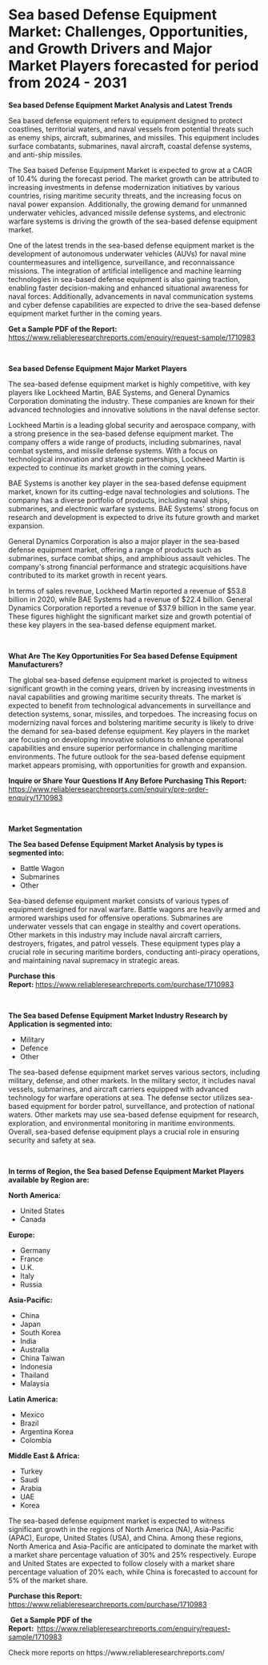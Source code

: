 <p><h1>Sea based Defense Equipment Market: Challenges, Opportunities, and Growth Drivers and Major Market Players forecasted for period from 2024 - 2031</h1></p><p><strong>Sea based Defense Equipment Market Analysis and Latest Trends</strong></p>
<p><p>Sea based defense equipment refers to equipment designed to protect coastlines, territorial waters, and naval vessels from potential threats such as enemy ships, aircraft, submarines, and missiles. This equipment includes surface combatants, submarines, naval aircraft, coastal defense systems, and anti-ship missiles.</p><p>The Sea based Defense Equipment Market is expected to grow at a CAGR of 10.4% during the forecast period. The market growth can be attributed to increasing investments in defense modernization initiatives by various countries, rising maritime security threats, and the increasing focus on naval power expansion. Additionally, the growing demand for unmanned underwater vehicles, advanced missile defense systems, and electronic warfare systems is driving the growth of the sea-based defense equipment market.</p><p>One of the latest trends in the sea-based defense equipment market is the development of autonomous underwater vehicles (AUVs) for naval mine countermeasures and intelligence, surveillance, and reconnaissance missions. The integration of artificial intelligence and machine learning technologies in sea-based defense equipment is also gaining traction, enabling faster decision-making and enhanced situational awareness for naval forces. Additionally, advancements in naval communication systems and cyber defense capabilities are expected to drive the sea-based defense equipment market further in the coming years.</p></p>
<p><strong>Get a Sample PDF of the Report:&nbsp;</strong> <a href="https://www.reliableresearchreports.com/enquiry/request-sample/1710983">https://www.reliableresearchreports.com/enquiry/request-sample/1710983</a></p>
<p>&nbsp;</p>
<p><strong>Sea based Defense Equipment Major Market Players</strong></p>
<p><p>The sea-based defense equipment market is highly competitive, with key players like Lockheed Martin, BAE Systems, and General Dynamics Corporation dominating the industry. These companies are known for their advanced technologies and innovative solutions in the naval defense sector.</p><p>Lockheed Martin is a leading global security and aerospace company, with a strong presence in the sea-based defense equipment market. The company offers a wide range of products, including submarines, naval combat systems, and missile defense systems. With a focus on technological innovation and strategic partnerships, Lockheed Martin is expected to continue its market growth in the coming years.</p><p>BAE Systems is another key player in the sea-based defense equipment market, known for its cutting-edge naval technologies and solutions. The company has a diverse portfolio of products, including naval ships, submarines, and electronic warfare systems. BAE Systems' strong focus on research and development is expected to drive its future growth and market expansion.</p><p>General Dynamics Corporation is also a major player in the sea-based defense equipment market, offering a range of products such as submarines, surface combat ships, and amphibious assault vehicles. The company's strong financial performance and strategic acquisitions have contributed to its market growth in recent years.</p><p>In terms of sales revenue, Lockheed Martin reported a revenue of $53.8 billion in 2020, while BAE Systems had a revenue of $22.4 billion. General Dynamics Corporation reported a revenue of $37.9 billion in the same year. These figures highlight the significant market size and growth potential of these key players in the sea-based defense equipment market.</p></p>
<p>&nbsp;</p>
<p><strong>What Are The Key Opportunities For Sea based Defense Equipment Manufacturers?</strong></p>
<p><p>The global sea-based defense equipment market is projected to witness significant growth in the coming years, driven by increasing investments in naval capabilities and growing maritime security threats. The market is expected to benefit from technological advancements in surveillance and detection systems, sonar, missiles, and torpedoes. The increasing focus on modernizing naval forces and bolstering maritime security is likely to drive the demand for sea-based defense equipment. Key players in the market are focusing on developing innovative solutions to enhance operational capabilities and ensure superior performance in challenging maritime environments. The future outlook for the sea-based defense equipment market appears promising, with opportunities for growth and expansion.</p></p>
<p><strong>Inquire or Share Your Questions If Any Before Purchasing This Report:</strong> <a href="https://www.reliableresearchreports.com/enquiry/pre-order-enquiry/1710983">https://www.reliableresearchreports.com/enquiry/pre-order-enquiry/1710983</a></p>
<p>&nbsp;</p>
<p><strong>Market Segmentation</strong></p>
<p><strong>The Sea based Defense Equipment Market Analysis by types is segmented into:</strong></p>
<p><ul><li>Battle Wagon</li><li>Submarines</li><li>Other</li></ul></p>
<p><p>Sea-based defense equipment market consists of various types of equipment designed for naval warfare. Battle wagons are heavily armed and armored warships used for offensive operations. Submarines are underwater vessels that can engage in stealthy and covert operations. Other markets in this industry may include naval aircraft carriers, destroyers, frigates, and patrol vessels. These equipment types play a crucial role in securing maritime borders, conducting anti-piracy operations, and maintaining naval supremacy in strategic areas.</p></p>
<p><strong>Purchase this Report:&nbsp;</strong><a href="https://www.reliableresearchreports.com/purchase/1710983">https://www.reliableresearchreports.com/purchase/1710983</a></p>
<p>&nbsp;</p>
<p><strong>The Sea based Defense Equipment Market Industry Research by Application is segmented into:</strong></p>
<p><ul><li>Military</li><li>Defence</li><li>Other</li></ul></p>
<p><p>The sea-based defense equipment market serves various sectors, including military, defense, and other markets. In the military sector, it includes naval vessels, submarines, and aircraft carriers equipped with advanced technology for warfare operations at sea. The defense sector utilizes sea-based equipment for border patrol, surveillance, and protection of national waters. Other markets may use sea-based defense equipment for research, exploration, and environmental monitoring in maritime environments. Overall, sea-based defense equipment plays a crucial role in ensuring security and safety at sea.</p></p>
<p>&nbsp;</p>
<p><strong>In terms of Region, the Sea based Defense Equipment Market Players available by Region are:</strong></p>
<p>
    <p> <strong> North America: </strong>
        <ul>
            <li>United States</li>
            <li>Canada</li>
        </ul>
        </p> 
    <p> <strong> Europe: </strong>
        <ul>
            <li>Germany</li>
            <li>France</li>
            <li>U.K.</li>
            <li>Italy</li>
            <li>Russia</li>
        </ul>
        </p> 
    <p> <strong> Asia-Pacific: </strong>
        <ul>
            <li>China</li>
            <li>Japan</li>
            <li>South Korea</li>
            <li>India</li>
            <li>Australia</li>
            <li>China Taiwan</li>
            <li>Indonesia</li>
            <li>Thailand</li>
            <li>Malaysia</li>
        </ul>
        </p> 
    <p> <strong> Latin America: </strong>
        <ul>
            <li>Mexico</li>
            <li>Brazil</li>
            <li>Argentina Korea</li>
            <li>Colombia</li>
        </ul>
        </p> 
    <p> <strong> Middle East & Africa: </strong>
        <ul>
            <li>Turkey</li>
            <li>Saudi</li>
            <li>Arabia</li>
            <li>UAE</li>
            <li>Korea</li>
        </ul>
    </p>
    </p>
<p><p>The sea-based defense equipment market is expected to witness significant growth in the regions of North America (NA), Asia-Pacific (APAC), Europe, United States (USA), and China. Among these regions, North America and Asia-Pacific are anticipated to dominate the market with a market share percentage valuation of 30% and 25% respectively. Europe and United States are expected to follow closely with a market share percentage valuation of 20% each, while China is forecasted to account for 5% of the market share.</p></p>
<p><strong>Purchase this Report: </strong><a href="https://www.reliableresearchreports.com/purchase/1710983">https://www.reliableresearchreports.com/purchase/1710983</a></p>
<p>&nbsp;<strong>Get a Sample PDF of the Report:&nbsp;&nbsp;</strong><a href="https://www.reliableresearchreports.com/enquiry/request-sample/1710983">https://www.reliableresearchreports.com/enquiry/request-sample/1710983</a></p>
<p><strong></strong></p>
<p>Check more reports on https://www.reliableresearchreports.com/</p>